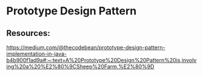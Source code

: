 # Prototype Design Pattern
## Resources:
https://medium.com/@thecodebean/prototype-design-pattern-implementation-in-java-b4b900f1ad9a#:~:text=A%20Prototype%20Design%20Pattern%20is,involving%20a%20%E2%80%9CSheep%20Farm.%E2%80%9D

